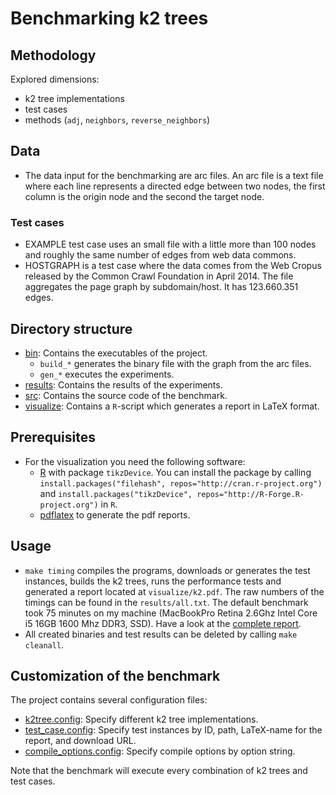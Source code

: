 # Benchmarking k2 trees

## Methodology

Explored dimensions:

  * k2 tree implementations
  * test cases
  * methods (`adj`, `neighbors`, `reverse_neighbors`)

## Data

  * The data input for the benchmarking are arc files. An arc file is a text
      file where each line represents a directed edge between two nodes, the
      first column is the origin node and the second the target node.

### Test cases

  * EXAMPLE test case uses an small file with a little more than 100 nodes and
      roughly the same number of edges from web data commons.
  * HOSTGRAPH is a test case where the data comes from the Web Cropus released
      by the Common Crawl Foundation in April 2014. The file aggregates the
      page graph by subdomain/host. It has 123.660.351 edges.

## Directory structure

  * [bin](./bin): Contains the executables of the project.
    * `build_*` generates the binary file with the graph from the arc files.
    * `gen_*` executes the experiments.
  * [results](./results): Contains the results of the experiments.
  * [src](./src):  Contains the source code of the benchmark.
  * [visualize](./visualize): Contains a `R`-script which generates
    a report in LaTeX format.

## Prerequisites

  * For the visualization you need the following software:
    - [R][RPJ] with package `tikzDevice`. You can install the
      package by calling
      `install.packages("filehash", repos="http://cran.r-project.org")`
      and
      `install.packages("tikzDevice", repos="http://R-Forge.R-project.org")`
      in `R`.
    - [pdflatex][LT] to generate the pdf reports.

## Usage

 * `make timing` compiles the programs, downloads or generates
    the test instances, builds the k2 trees,
    runs the performance tests and generated a report located at
   `visualize/k2.pdf`. The raw numbers of the timings
   can be found in the `results/all.txt`. The default benchmark
   took 75 minutes on my machine (MacBookPro Retina 2.6Ghz Intel
   Core i5 16GB 1600 Mhz DDR3, SSD). Have a look at the
   [complete report][RES].
 * All created binaries and test results can be deleted
   by calling `make cleanall`.

## Customization of the benchmark

The project contains several configuration files:

  * [k2tree.config][K2CONFIG]: Specify different k2 tree implementations.
  * [test_case.config][TCCONF]: Specify test instances by ID, path, LaTeX-name
                                for the report, and download URL.
  * [compile_options.config][CCONF]: Specify compile options by option string.

Note that the benchmark will execute every combination of k2 trees and test cases.

[RPJ]: http://www.r-project.org/ "R"
[LT]: http://www.tug.org/applications/pdftex/ "pdflatex"
[K2CONFIG]: ./k2tree.config "k2tree.config"
[TCCONF]: ./test_case.config "test_case.config"
[CCONF]: ./compile_options.config "compile_options.config"
[RES]: https://users.dcc.uchile.cl/~fmontoto/static/k2.pdf "k2.pdf"
